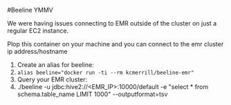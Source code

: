 #Beeline
YMMV

We were having issues connecting to EMR outside of the cluster on just a regular EC2 instance.

Plop this container on your machine and you can connect to the emr cluster ip address/hostname

1. Create an alias for beeline:
  1. `alias beeline="docker run -ti --rm kcmerrill/beeline-emr"`
2. Query your EMR cluster:
  2. ./beeline -u jdbc:hive2://<EMR_IP>:10000/default -e "select * from schema.table_name LIMIT 1000" --outputformat=tsv

